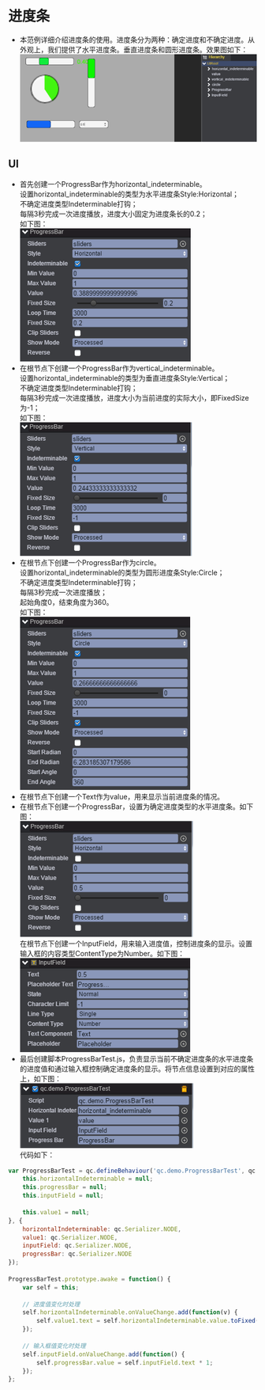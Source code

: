# 进度条

* 本范例详细介绍进度条的使用。进度条分为两种：确定进度和不确定进度。从外观上，我们提供了水平进度条。垂直进度条和圆形进度条。效果图如下：<br>
![](images\UI.png)

## UI

* 首先创建一个ProgressBar作为horizontal_indeterminable。<br>
设置horizontal_indeterminable的类型为水平进度条Style:Horizontal；<br>
不确定进度类型Indeterminable打钩；<br>
每隔3秒完成一次进度播放，进度大小固定为进度条长的0.2；<br>
如下图：<br>
![](images\h.png)
* 在根节点下创建一个ProgressBar作为vertical_indeterminable。<br>
设置horizontal_indeterminable的类型为垂直进度条Style:Vertical；<br>
不确定进度类型Indeterminable打钩；<br>
每隔3秒完成一次进度播放，进度大小为当前进度的实际大小，即FixedSize为-1；<br>
如下图：<br>
![](images\v.png)
* 在根节点下创建一个ProgressBar作为circle。<br>
设置horizontal_indeterminable的类型为圆形进度条Style:Circle；<br>
不确定进度类型Indeterminable打钩；<br>
每隔3秒完成一次进度播放；<br>
起始角度0，结束角度为360。<br>
如下图：<br>
![](images\circle.png)
* 在根节点下创建一个Text作为value，用来显示当前进度条的情况。
* 在根节点下创建一个ProgressBar，设置为确定进度类型的水平进度条。如下图：<br>
![](images\progressbar.png)<br>
在根节点下创建一个InputField，用来输入进度值，控制进度条的显示。设置输入框的内容类型ContentType为Number。如下图：<br>
![](images\inputfield.png)
* 最后创建脚本ProgressBarTest.js，负责显示当前不确定进度条的水平进度条的进度值和通过输入框控制确定进度条的显示。将节点信息设置到对应的属性上，如下图：<br>
![](images\test.png)<br>
代码如下：<br>

```javascript
var ProgressBarTest = qc.defineBehaviour('qc.demo.ProgressBarTest', qc.Behaviour, function() {
    this.horizontalIndeterminable = null;
    this.progressBar = null;
    this.inputField = null;

    this.value1 = null;
}, {
    horizontalIndeterminable: qc.Serializer.NODE,
    value1: qc.Serializer.NODE,
    inputField: qc.Serializer.NODE,
    progressBar: qc.Serializer.NODE
});

ProgressBarTest.prototype.awake = function() {
    var self = this;
	
	// 进度值变化时处理 
    self.horizontalIndeterminable.onValueChange.add(function(v) {
        self.value1.text = self.horizontalIndeterminable.value.toFixed(2);
    });
	
	// 输入框值变化时处理
    self.inputField.onValueChange.add(function() {
        self.progressBar.value = self.inputField.text * 1;
    });
};
```



